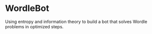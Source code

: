 # WordleBot
Using entropy and information theory to build a bot that solves Wordle problems in optimized steps.
